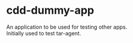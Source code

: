 # cdd-dummy-app

An application to be used for testing other apps.  
Initially used to test tar-agent.    



